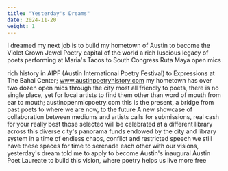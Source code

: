 ```yaml
---
title: "Yesterday's Dreams"
date: 2024-11-20
weight: 1
---
```


I dreamed my next job is to build my hometown of Austin
to become the Violet Crown Jewel Poetry capital of the world
a rich luscious legacy of poets performing at Maria's Tacos
to South Congress Ruta Maya open mics

rich history in AIPF (Austin International Poetry Festival) to Expressions at The Bahai Center; www.austinpoetryhistory.com
my hometown has over two dozen open mics through the city
most all friendly to poets, there is no single place, yet
for local artists to find them other than word of mouth
from ear to mouth; austinopenmicpoetry.com
this is the present, a bridge from past poets
to where we are now, to the future
A new showcase of collaboration between mediums and artists
calls for submissions, real cash for your really best
those selected will be celebrated at a different library
across this diverse city's panorama
funds endowed by the city and library system
in a time of endless chaos, conflict and restricted speech
we still have these spaces for time to serenade each other with our visions, yesterday's dream told me to apply to become
Austin's inaugural Austin Poet Laureate
to build this vision, where poetry helps us live more free

